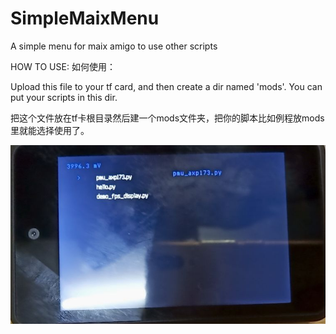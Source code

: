 # SimpleMaixMenu
A simple menu for maix amigo to use other scripts

HOW TO USE:
如何使用：

Upload this file to your tf card, and then create a dir named 'mods'. You can put your scripts in this dir.

把这个文件放在tf卡根目录然后建一个mods文件夹，把你的脚本比如例程放mods里就能选择使用了。

![image](https://github.com/OrangeHan0x01/SimpleMaixMenu/blob/main/QQ%E5%9B%BE%E7%89%8720201202200256.jpg)
